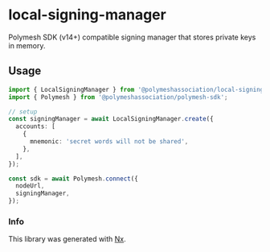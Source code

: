 # local-signing-manager

Polymesh SDK (v14+) compatible signing manager that stores private keys in memory.

## Usage

```typescript
import { LocalSigningManager } from '@polymeshassociation/local-signing-manager';
import { Polymesh } from '@polymeshassociation/polymesh-sdk';

// setup
const signingManager = await LocalSigningManager.create({
  accounts: [
    {
      mnemonic: 'secret words will not be shared',
    },
  ],
});

const sdk = await Polymesh.connect({
  nodeUrl,
  signingManager,
});
```

### Info

This library was generated with [Nx](https://nx.dev).
